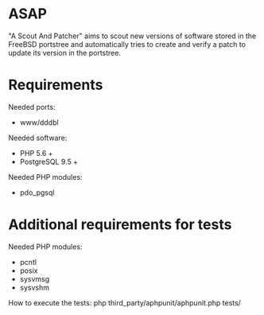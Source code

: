 # ASAP
"A Scout And Patcher" aims to scout new versions of software stored in the FreeBSD portstree and automatically tries to create and verify a patch to update its version in the portstree.

# Requirements
Needed ports:
- www/dddbl

Needed software:
- PHP 5.6 +
- PostgreSQL 9.5 +

Needed PHP modules:
- pdo_pgsql

# Additional requirements for tests

Needed PHP modules:
- pcntl
- posix
- sysvmsg
- sysvshm

How to execute the tests:
php third_party/aphpunit/aphpunit.php tests/
